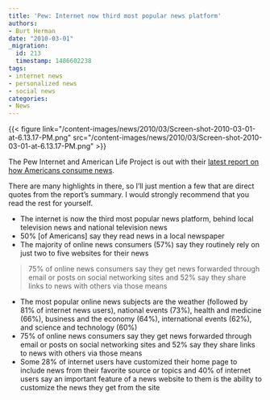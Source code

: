 ```yaml
---
title: 'Pew: Internet now third most popular news platform'
authors:
- Burt Herman
date: "2010-03-01"
_migration:
  id: 213
  timestamp: 1486602238
tags:
- internet news
- personalized news
- social news
categories:
- News
---
```


{{< figure link="/content-images/news/2010/03/Screen-shot-2010-03-01-at-6.13.17-PM.png" src="/content-images/news/2010/03/Screen-shot-2010-03-01-at-6.13.17-PM.png" >}}

The Pew Internet and American Life Project is out with their [latest report on how Americans consume news][1].

There are many highlights in there, so I&#8217;ll just mention a few that are direct quotes from the report&#8217;s summary. I would strongly recommend that you read the rest for yourself.

  * The internet is now the third most popular news platform, behind local television news and national television news
  * 50% [of Americans] say they read news in a local newspaper
  * The majority of online news consumers (57%) say they routinely rely on just two to five websites for their news
> 75% of online news consumers say they get news forwarded through email or posts on social networking sites and 52% say they share links to news with others via those means

  * The most popular online news subjects are the weather (followed by 81% of internet news users), national events (73%), health and medicine (66%), business and the economy (64%), international events (62%), and science and technology (60%)
  * 75% of online news consumers say they get news forwarded through email or posts on social networking sites and 52% say they share links to news with others via those means
  * Some 28% of internet users have customized their home page to include news from their favorite source or topics and 40% of internet users say an important feature of a news website to them is the ability to customize the news they get from the site

 [1]: http://www.pewinternet.org/Reports/2010/Online-News/Summary-of-Findings.aspx?r=1